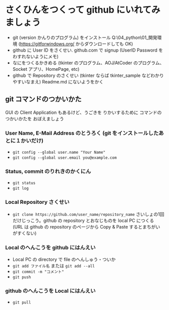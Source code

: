 # さくひんをつくって github にいれてみましょう

- git (version かんりのプログラム) をインストール Q:\04_python\01_開発環境 (https://gitforwindows.org/ からダウンロードしても OK)
- github に User ID をさくせい. github.com で signup  (UserID Password をわすれないようにメモ)
- なにをつくるかきめる (tkinter のプログラム、AOJ/AtCoder のプログラム、Socket アプリ、HomePage, etc)
- github で Repository のさくせい (tkinter ならば tkinter_sample などわかりやすいなまえ) Readme.md にないようをかく


## git コマンドのつかいかた

GUI の Client Application もあるけど、うごきを りかいするために コマンドの つかいかたを おぼえましょう

### User Name, E-Mail Address のとうろく (git をインストールしたあとに１かいだけ)

- `git config --global user.name "Your Name"`
- `git config --global user.email you@example.com`

### Status, commit のりれきのかくにん

- `git status`
- `git log`

### Local Repository さくせい

- `git clone https://github.com/user_name/repository_name` さいしょの1回だけじっこう。github の repository とおなじものを local PC につくる (URL は github の repository のページから Copy & Paste するとまちがいがすくない)

### Local のへんこうを github にはんえい

- Local PC の directory で file のへんしゅう・ついか
- `git add ファイル名`  または  `git add --all`
- `git commit -m "コメント"`
- `git push`

### github のへんこうを Local にはんえい

- `git pull`
